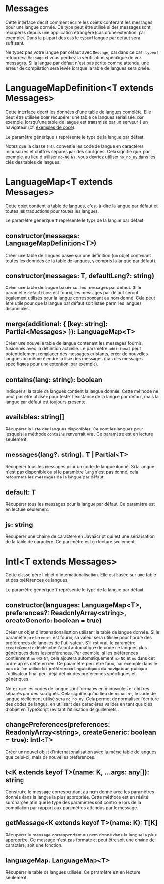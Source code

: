 # Messages

Cette interface décrit comment écrire les objets contenant les messages pour une langue donnée. Ce type peut être utilisé si des messages sont récupérés depuis une application étrangère (cas d'une extention, par exemple). Dans la plupart des cas le `typeof` langue par défaut sera suffisant.

Ne typez pas votre langue par défaut avec `Message`, car dans ce cas, `typeof` retournera `Message` et vous perdrez la vérification spécifique de vos messages. Si la langue par défaut n'est pas écrite comme attendu, une erreur de compilation sera levée lorsque la table de langues sera créée.

# LanguageMapDefinition\<T extends Messages>

Cette interface décrit les données d'une table de langues complète. Elle peut être utilisée pour récupérer une table de langues sérialisée, par exemple, lorsqu'une table de langue est transmise par un serveur à un navigateur (cf. [exemples de code](./examples.md)).

Le paramètre générique `T` représente le type de la langue par défaut.

Notez que la classe `Intl` convertie les code de langue en caractères minuscules et chiffres séparés par des soulignés. Cela signifie que, par exemple, au lieu d'utiliser `no-NO-NY`, vous devriez utiliser `no_no_ny` dans les clés des tables de langues.

# LanguageMap\<T extends Messages>

Cette objet contient la table de langues, c'est-à-dire la langue par défaut et toutes les traductions pour toutes les langues.

Le paramètre générique `T` représente le type de la langue par défaut.

## constructor(messages: LanguageMapDefinition\<T>)

Créer une table de langues basée sur une définition (un objet contenant toutes les données de la table de langues, y compris la langue par défaut).

## constructor(messages: T, defaultLang?: string)

Créer une table de langue basée sur les messages par défaut. Si le paramètre `defaultLang` est fourni, les messages par défaut seront également utilisés pour la langue correspondant au nom donné. Cela peut être utile pour que la langue par défaut soit listée parmi les langues disponibles.

## merge(additional: { [key: string]: Partial\<Messages> }): LanguageMap\<T>

Créer une nouvelle table de langue contenant les messages fournis, fusionnés avec la définition actuelle. Le paramètre `additional` peut potentiellement remplacer des messages existants, créer de nouvelles langues ou même étendre la liste des messages (cas des messages spécifiques pour une extention, par exemple).

## contains(lang: string): boolean

Indiquer si la table de langues contient la langue donnée. Cette méthode ne peut pas être utilisée pour tester l'existance de la langue par défaut, mais la langue par défaut est toujours présente.

## availables: string[]

Récupérer la liste des langues disponibles. Ce sont les langues pour lesquels la méthode `contains` renverrait vrai. Ce paramètre est en lecture seulement.

## messages(lang?: string): T | Partial\<T>

Récupérer tous les messages pour un code de langue donné. Si la langue n'est pas disponible ou si le paramètre `lang` n'est pas donné, cela retournera les messages de la langue par défaut.

## default: T

Récupérer tous les messages pour la langue par défaut. Ce paramètre est en lecture seulement.

## js: string

Récupérer une chaine de caractère en JavaScript qui est une sérialisation de la table de caractère. Ce paramètre est en lecture seulement.

# Intl\<T extends Messages>

Cette classe gère l'objet d'internationalisation. Elle est basée sur une table et des préférences de langues.

Le paramètre générique `T` représente le type de la langue par défaut.

## constructor(languages: LanguageMap\<T>, preferences?: ReadonlyArray\<string>, createGeneric: boolean = true)

Créer un objet d'internationalisation utilisant la table de langue donnée. Si le paramètre `preferences` est fourni, sa valeur sera utilisée pour l'ordre des préférences de langues de l'utilisateur. S'il est vrai, le paramètre `createGeneric` déclenche l'ajout automatique de code de langues plus génériques dans les préférences. Par exemple, si les préférences contiennent `no-NO-NY`, cela ajoutera automatiquement `no-NO` et `no` dans cet ordre après cette entrée. Ce paramètre peut être faux, par exemple dans le cas où l'on utilise les préférences linguistiques du navigateur, puisque l'utilisateur final peut déjà définir des préférences spécifiques et génériques.

Notez que les codes de langue sont formatés en minuscules et chiffres séparés par des soulignés. Cela signifie qu'au lieu de `no-NO-NY`, le code de langue réellement utilisé sera `no_no_ny`. Cela permet de normaliser l'écriture des codes de langue, en utilisant des caractères valides en tant que clés d'objet en TypeScript (évitant l'utilisation de guillemets).

## changePreferences(preferences: ReadonlyArray\<string>, createGeneric: boolean = true): Intl\<T>

Créer un nouvel objet d'internationalisation avec la même table de langues que celui-ci, mais de nouvelles préférences.

## t\<K extends keyof T>(name: K, ...args: any[]): string

Construire le message correspondant au nom donné avec les paramètres donnés dans la langue la plus appropriée. Cette méthode est en réalité surchargée afin que le type des paramètres soit controllé lors de la compilation par rapport aux paramètres attendus par le message.

## getMessage\<K extends keyof T>(name: K): T[K]

Récupérer le message correspondant au nom donné dans la langue la plus appropriée. Ce message n'est pas formaté et peut être soit une chaine de caractère, soit une fonction.

## languageMap: LanguageMap\<T>

Récupérer la table de langues utilisée. Ce paramètre est en lecture seulement.
